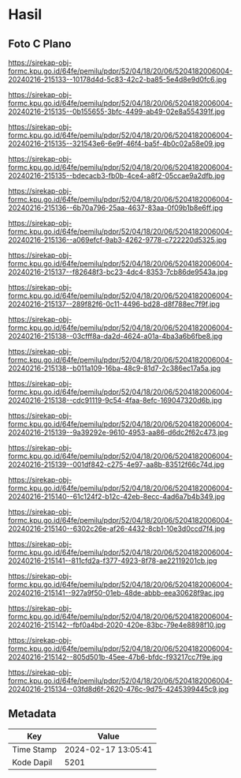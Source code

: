 # Hasil

## Foto C Plano

https://sirekap-obj-formc.kpu.go.id/64fe/pemilu/pdpr/52/04/18/20/06/5204182006004-20240216-215133--10178d4d-5c83-42c2-ba85-5e4d8e9d0fc6.jpg

https://sirekap-obj-formc.kpu.go.id/64fe/pemilu/pdpr/52/04/18/20/06/5204182006004-20240216-215135--0b155655-3bfc-4499-ab49-02e8a554391f.jpg

https://sirekap-obj-formc.kpu.go.id/64fe/pemilu/pdpr/52/04/18/20/06/5204182006004-20240216-215135--321543e6-6e9f-46f4-ba5f-4b0c02a58e09.jpg

https://sirekap-obj-formc.kpu.go.id/64fe/pemilu/pdpr/52/04/18/20/06/5204182006004-20240216-215135--bdecacb3-fb0b-4ce4-a8f2-05ccae9a2dfb.jpg

https://sirekap-obj-formc.kpu.go.id/64fe/pemilu/pdpr/52/04/18/20/06/5204182006004-20240216-215136--6b70a796-25aa-4637-83aa-0f09b1b8e6ff.jpg

https://sirekap-obj-formc.kpu.go.id/64fe/pemilu/pdpr/52/04/18/20/06/5204182006004-20240216-215136--a069efcf-9ab3-4262-9778-c722220d5325.jpg

https://sirekap-obj-formc.kpu.go.id/64fe/pemilu/pdpr/52/04/18/20/06/5204182006004-20240216-215137--f82648f3-bc23-4dc4-8353-7cb86de9543a.jpg

https://sirekap-obj-formc.kpu.go.id/64fe/pemilu/pdpr/52/04/18/20/06/5204182006004-20240216-215137--289f82f6-0c11-4496-bd28-d8f788ec7f9f.jpg

https://sirekap-obj-formc.kpu.go.id/64fe/pemilu/pdpr/52/04/18/20/06/5204182006004-20240216-215138--03cfff8a-da2d-4624-a01a-4ba3a6b6fbe8.jpg

https://sirekap-obj-formc.kpu.go.id/64fe/pemilu/pdpr/52/04/18/20/06/5204182006004-20240216-215138--b011a109-16ba-48c9-81d7-2c386ec17a5a.jpg

https://sirekap-obj-formc.kpu.go.id/64fe/pemilu/pdpr/52/04/18/20/06/5204182006004-20240216-215138--cdc91119-9c54-4faa-8efc-169047320d6b.jpg

https://sirekap-obj-formc.kpu.go.id/64fe/pemilu/pdpr/52/04/18/20/06/5204182006004-20240216-215139--9a39292e-9610-4953-aa86-d6dc2f62c473.jpg

https://sirekap-obj-formc.kpu.go.id/64fe/pemilu/pdpr/52/04/18/20/06/5204182006004-20240216-215139--001df842-c275-4e97-aa8b-83512f66c74d.jpg

https://sirekap-obj-formc.kpu.go.id/64fe/pemilu/pdpr/52/04/18/20/06/5204182006004-20240216-215140--61c124f2-b12c-42eb-8ecc-4ad6a7b4b349.jpg

https://sirekap-obj-formc.kpu.go.id/64fe/pemilu/pdpr/52/04/18/20/06/5204182006004-20240216-215140--6302c26e-af26-4432-8cb1-10e3d0ccd7f4.jpg

https://sirekap-obj-formc.kpu.go.id/64fe/pemilu/pdpr/52/04/18/20/06/5204182006004-20240216-215141--811cfd2a-f377-4923-8f78-ae22119201cb.jpg

https://sirekap-obj-formc.kpu.go.id/64fe/pemilu/pdpr/52/04/18/20/06/5204182006004-20240216-215141--927a9f50-01eb-48de-abbb-eea30628f9ac.jpg

https://sirekap-obj-formc.kpu.go.id/64fe/pemilu/pdpr/52/04/18/20/06/5204182006004-20240216-215142--fbf0a4bd-2020-420e-83bc-79e4e8898f10.jpg

https://sirekap-obj-formc.kpu.go.id/64fe/pemilu/pdpr/52/04/18/20/06/5204182006004-20240216-215142--805d501b-45ee-47b6-bfdc-f93217cc7f9e.jpg

https://sirekap-obj-formc.kpu.go.id/64fe/pemilu/pdpr/52/04/18/20/06/5204182006004-20240216-215134--03fd8d6f-2620-476c-9d75-4245399445c9.jpg


## Metadata

| Key        | Value               |
| ---------- | ------------------- |
| Time Stamp | 2024-02-17 13:05:41 |
| Kode Dapil | 5201                |



